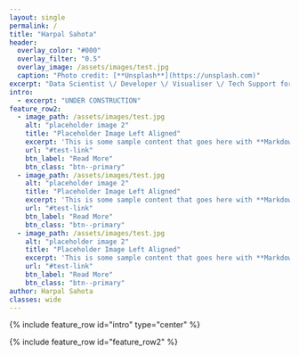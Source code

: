 ```yaml
---
layout: single
permalink: /
title: "Harpal Sahota"
header:
  overlay_color: "#000"
  overlay_filter: "0.5"
  overlay_image: /assets/images/test.jpg
  caption: "Photo credit: [**Unsplash**](https://unsplash.com)"
excerpt: "Data Scientist \/ Developer \/ Visualiser \/ Tech Support for Mum and Dad"
intro: 
  - excerpt: "UNDER CONSTRUCTION"
feature_row2:
  - image_path: /assets/images/test.jpg
    alt: "placeholder image 2"
    title: "Placeholder Image Left Aligned"
    excerpt: 'This is some sample content that goes here with **Markdown** formatting. Left aligned with `type="left"`'
    url: "#test-link"
    btn_label: "Read More"
    btn_class: "btn--primary"
  - image_path: /assets/images/test.jpg
    alt: "placeholder image 2"
    title: "Placeholder Image Left Aligned"
    excerpt: 'This is some sample content that goes here with **Markdown** formatting. Left aligned with `type="left"`'
    url: "#test-link"
    btn_label: "Read More"
    btn_class: "btn--primary"
  - image_path: /assets/images/test.jpg
    alt: "placeholder image 2"
    title: "Placeholder Image Left Aligned"
    excerpt: 'This is some sample content that goes here with **Markdown** formatting. Left aligned with `type="left"`'
    url: "#test-link"
    btn_label: "Read More"
    btn_class: "btn--primary"
author: Harpal Sahota
classes: wide
---
```

{% include feature_row id="intro" type="center" %}

{% include feature_row id="feature_row2" %}

